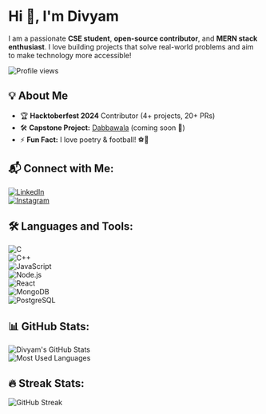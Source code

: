 # Hi 👋, I'm Divyam  

I am a passionate **CSE student**, **open-source contributor**, and **MERN stack enthusiast**. I love building projects that solve real-world problems and aim to make technology more accessible!  

![Profile views](https://komarev.com/ghpvc/?username=divyamprabhudessai&color=blue)

## 💡 About Me  
- 🏆 **Hacktoberfest 2024** Contributor (4+ projects, 20+ PRs)  
- 🛠️ **Capstone Project:** [Dabbawala](#) (coming soon 🚀)  
- ⚡ **Fun Fact:** I love poetry & football! ⚽📖  

## 📬 Connect with Me:  
[![LinkedIn](https://img.shields.io/badge/-LinkedIn-blue?style=flat&logo=linkedin)](https://www.linkedin.com/in/divyam-prabhu-desai-978789202/)  
[![Instagram](https://img.shields.io/badge/-Instagram-purple?style=flat&logo=instagram)](https://instagram.com/divyam_26)  

## 🛠️ Languages and Tools:  
![C](https://img.shields.io/badge/-C-00599C?style=flat&logo=c)  
![C++](https://img.shields.io/badge/-C++-00599C?style=flat&logo=c%2B%2B)  
![JavaScript](https://img.shields.io/badge/-JavaScript-F7DF1E?style=flat&logo=javascript)  
![Node.js](https://img.shields.io/badge/-Node.js-339933?style=flat&logo=node.js)  
![React](https://img.shields.io/badge/-React-61DAFB?style=flat&logo=react)  
![MongoDB](https://img.shields.io/badge/-MongoDB-47A248?style=flat&logo=mongodb)  
![PostgreSQL](https://img.shields.io/badge/-PostgreSQL-336791?style=flat&logo=postgresql)  

## 📊 GitHub Stats:  
![Divyam's GitHub Stats](https://github-readme-stats.vercel.app/api?username=divyamprabhudessai&show_icons=true&theme=dark)  
![Most Used Languages](https://github-readme-stats.vercel.app/api/top-langs/?username=divyamprabhudessai&layout=compact&theme=dark)  

## 🔥 Streak Stats:  
![GitHub Streak](https://github-readme-streak-stats.herokuapp.com/?user=divyamprabhudessai&theme=dark)  

